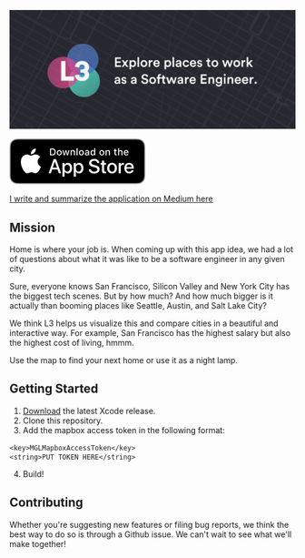 [![L3](./Images/header.png)](https://github.com/miltonleung/L3)

[![Download on the App Store](./Images/appstore.svg)](https://itunes.apple.com/us/app/l3-visualize-the-job-market/id1455751013?ls=1&mt=8)

[I write and summarize the application on Medium here](https://www.medium.com)

## Mission
Home is where your job is. When coming up with this app idea, we had a lot of questions about what it was like to be a software engineer in any given city.

Sure, everyone knows San Francisco, Silicon Valley and New York City has the biggest tech scenes. But by how much? And how much bigger is it actually than booming places like Seattle, Austin, and Salt Lake City?

We think L3 helps us visualize this and compare cities in a beautiful and interactive way. For example, San Francisco has the highest salary but also the highest cost of living, hmmm.

Use the map to find your next home or use it as a night lamp.

## Getting Started
1. [Download](https://developer.apple.com/xcode/download/) the latest Xcode release.
2. Clone this repository.
3. Add the mapbox access token in the following format:
```
<key>MGLMapboxAccessToken</key>
<string>PUT TOKEN HERE</string>
```
4. Build!

## Contributing
Whether you're suggesting new features or filing bug reports, we think the best way to do so is through a Github issue. We can't wait to see what we'll make together!
